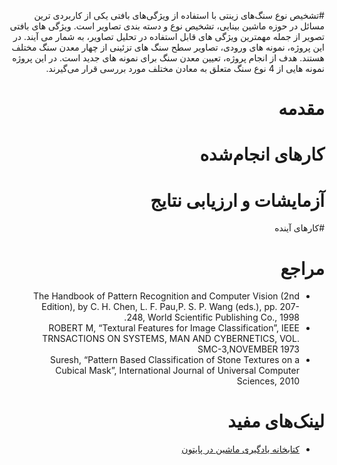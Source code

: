 <div dir=rtl>

#تشخیص نوع سنگ‌های زینتی با استفاده از ویژگی‌های بافتی
یکی از کاربردی ترین مسائل در حوزه ماشین بینایی، تشخیص نوع و دسته بندی تصاویر است. ویژگی های بافتی تصویر از جمله مهمترین ویژگی های قابل استفاده در تحلیل تصاویر، به شمار می آیند. در این پروژه، نمونه های ورودی، تصاویر سطح سنگ های تزئینی از چهار معدن سنگ مختلف هستند.
 هدف از انجام پروژه، تعیین معدن سنگ برای نمونه های جدید است. در این پروژه نمونه هایی از 4 نوع سنگ متعلق به معادن مختلف مورد بررسی قرار می‌گیرند.
 
# مقدمه

# کارهای انجام‌شده

# آزمایشات و ارزیابی نتایج

#کارهای آینده

# مراجع
+ The Handbook of Pattern Recognition and Computer Vision (2nd Edition), by C. H. Chen, L. F. Pau,P. S. P. Wang (eds.), pp. 207-248, World Scientific Publishing Co., 1998.
+ ROBERT M, “Textural Features for Image Classification”, IEEE TRNSACTIONS ON SYSTEMS, MAN AND CYBERNETICS, VOL. SMC-3,NOVEMBER 1973
+ Suresh, “Pattern Based Classification of Stone Textures on a Cubical Mask”, International Journal of Universal Computer Sciences, 2010

# لینک‌های مفید
+ [کتابخانه یادگیری ماشین در پایتون](http://scikit-learn.org/stable/)

